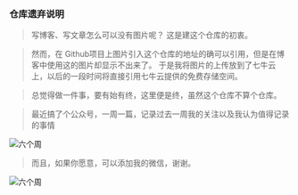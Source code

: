 ### 仓库遗弃说明
> 写博客、写文章怎么可以没有图片呢？ 这是建这个仓库的初衷。

> 然而，在 Github项目上图片引入这个仓库的地址的确可以引用，但是在博客中使用这的图片却显示不出来了。
> 于是我将图片的上传放到了七牛云上，以后的一段时间将直接引用七牛云提供的免费存储空间。


> 总觉得做一件事，要有始有终，这里便是终，虽然这个仓库不算个仓库。


> 最近搞了个公众号，一周一篇，记录过去一周我的关注以及我认为值得记录的事情

![六个周](http://img.liugezhou.online/weChatPublic.jpg)

> 而且，如果你愿意，可以添加我的微信，谢谢。

![六个周](http://img.liugezhou.online/weChat.jpg)
